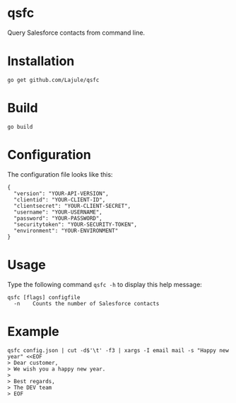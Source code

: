 # qsfc

Query Salesforce contacts from command line.

# Installation

```
go get github.com/Lajule/qsfc
```

# Build

```
go build
```

# Configuration

The configuration file looks like this:

```
{
  "version": "YOUR-API-VERSION",
  "clientid": "YOUR-CLIENT-ID",
  "clientsecret": "YOUR-CLIENT-SECRET",
  "username": "YOUR-USERNAME",
  "password": "YOUR-PASSWORD",
  "securitytoken": "YOUR-SECURITY-TOKEN",
  "environment": "YOUR-ENVIRONMENT"
}
```

# Usage

Type the following command `qsfc -h` to display this help message:

```
qsfc [flags] configfile
  -n	Counts the number of Salesforce contacts
```

# Example

```
qsfc config.json | cut -d$'\t' -f3 | xargs -I email mail -s "Happy new year" <<EOF
> Dear customer,
> We wish you a happy new year.
>
> Best regards,
> The DEV team
> EOF
```
